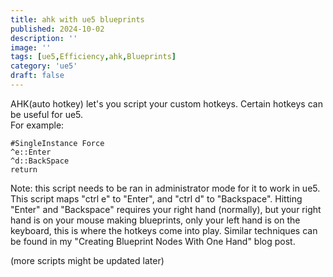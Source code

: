 ```yaml
---
title: ahk with ue5 blueprints
published: 2024-10-02
description: ''
image: ''
tags: [ue5,Efficiency,ahk,Blueprints]
category: 'ue5'
draft: false 
---
```

AHK(auto hotkey) let's you script your custom hotkeys. Certain hotkeys can be useful for ue5.  
For example:  
```
#SingleInstance Force 
^e::Enter
^d::BackSpace
return
```  
Note: this script needs to be ran in administrator mode for it to work in ue5.  
This script maps "ctrl e" to "Enter", and "ctrl d" to "Backspace". Hitting "Enter" and "Backspace" requires your right hand (normally), but your right hand is on your mouse making blueprints, only your left hand is on the keyboard, this is where the hotkeys come into play. Similar techniques can be found in my "Creating Blueprint Nodes With One Hand" blog post.  

(more scripts might be updated later)